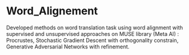 # Word_Alignement
Developed methods on word translation task using word alignment with supervised and unsupervised approaches on MUSE library (Meta AI) : Procrustes, Stochastic Gradient Descent with orthogonality constrain, Generative Adversarial Networks with refinement.

